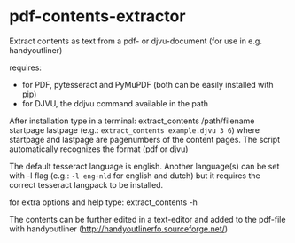 # pdf-contents-extractor 
Extract contents as text from a pdf- or djvu-document (for use in e.g. handyoutliner)

requires:
* for PDF, pytesseract and PyMuPDF (both can be easily installed with pip)
* for DJVU, the ddjvu command available in the path

After installation type in a terminal: extract_contents /path/filename startpage lastpage
(e.g.: `extract_contents example.djvu 3 6`)
where startpage and lastpage are pagenumbers of the content pages.
The script automatically recognizes the format (pdf or djvu)

The default tesseract language is english. Another language(s) can be set with -l flag (e.g.: `-l eng+nld` for english and dutch) but it requires the correct tesseract langpack to be installed.

for extra options and help type: extract_contents -h

The contents can be further edited in a text-editor and added to the pdf-file with handyoutliner (http://handyoutlinerfo.sourceforge.net/)

